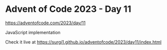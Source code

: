 # Advent of Code 2023 - Day 11

https://adventofcode.com/2023/day/11

JavaScript implementation

Check it live at https://surgi1.github.io/adventofcode/2023/day11/index.html